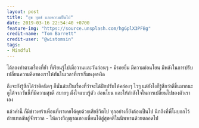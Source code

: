 ```yaml
---
layout: post
title: "สุข ทุกข์ และความเป็นไป"
date: 2019-03-16 22:54:40 +0700
feature-img: "https://source.unsplash.com/hgGplX3PFBg"
credit-name: "Tom Barrett"
credit-user: "@wistomsin"
tags:
- Mindful
---
```

ได้ลองทำตามเรื่องที่ย้ำ ที่เรียนรู้ไปเมื่อวานและวันก่อนๆ - มีรอยยิ้ม มีความอ่อนโยน มีพลังในการปรับเปลี่ยนความคิดของเราให้ทันในเวลาที่เราเริ่มหงุดหงิด

ถึงจะยังรู้สึกได้ว่าติดนิดๆ ก็นั่นล่ะเป็นเรื่องที่ว่าจะได้ฝึกปรับให้คล่องๆ ไวๆ แต่ยังไงก็รู้สึกว่าดีขึ้นมากนะ ดูได้จากวันนี้ที่มีความสุขดี สบายๆ ตั้งใจแบบรู้ตัว อ่อนโยน และให้กำลังใจในการเปลี่ยนไปของตัวเราเอง

แล้วค่ำนี้ ก็มีข่าวเศร้าเพื่อนที่เราเคยได้คุยด้วยเสียชีวิตไป ทุกอย่างก็ยังต้องเป็นไป นึกถึงที่พี่โมบอกไว้ ถ่ายเทกลับสู่จักรวาล - ให้ดวงวิญญาณของเพื่อนได้สู่สุขคติในนิพพานด้วยตลอดไป
